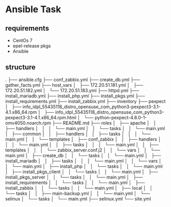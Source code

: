 # Ansible Task #
## requirements ##
- CentOs 7
- epel-release pkgs
- Ansible

## structure ##
.
├── ansible.cfg
├── conf_zabbix.yml
├── create_db.yml
├── gather_facts.yml
├── host_vars
│   ├── 172.20.51.181.yml
│   ├── 172.20.51.182.yml
│   └── 172.20.51.183.yml
├── httpd.yml
├── install_mariadb.yml
├── install_php.yml
├── install_pkgs.yml
├── install_requirements.yml
├── install_zabbix.yml
├── inventory
├── pexpect
│   ├── info_idpl_55435118_distro_opensuse_com_python3-pexpect3-3.1-4.1.x86_64.rpm
│   ├── info_idpl_55435118_distro_opensuse_com_python3-pexpect3-3.1-4.1.x86_64.rpm.html
│   └── python-pexpect-4.8.0-1-omv4050.noarch.rpm
├── README.md
├── roles
│   ├── apache
│   │   ├── handlers
│   │   │   └── main.yml
│   │   └── tasks
│   │       └── main.yml
│   ├── common
│   │   ├── handlers
│   │   ├── tasks
│   │   │   └── main.yml
│   │   └── templates
│   ├── conf_zabbix
│   │   ├── handlers
│   │   │   └── main.yml
│   │   ├── tasks
│   │   │   └── main.yml
│   │   ├── templates
│   │   │   └── zabbix_server.conf.j2
│   │   └── vars
│   │       └── main.yml
│   ├── create_db
│   │   └── tasks
│   │       └── main.yml
│   ├── install_mariadb
│   │   ├── tasks
│   │   │   └── main.yml
│   │   └── vars
│   │       └── main.yml
│   ├── install_php
│   │   └── tasks
│   │       └── main.yml
│   ├── install_pkgs_client
│   │   └── tasks
│   │       └── main.yml
│   ├── install_pkgs_server
│   │   └── tasks
│   │       └── main.yml
│   ├── install_requirements
│   │   └── tasks
│   │       └── main.yml
│   ├── install_zabbix
│   │   └── tasks
│   │       └── main.yml
│   ├── local
│   │   └── tasks
│   │       ├── main-backup.yml
│   │       └── main.yml
│   └── selinux
│       └── tasks
│           └── main.yml
├── selinux.yml
└── site.yml
